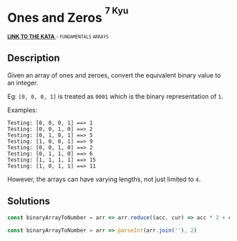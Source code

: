 <h1>Ones and Zeros <sup><sup>7 Kyu</sup></sup></h1>

<sup>
  <a href="https://www.codewars.com/kata/578553c3a1b8d5c40300037c">
    <strong>LINK TO THE KATA</strong>
  </a> - <code>FUNDAMENTALS</code> <code>ARRAYS</code>
</sup>

## Description

Given an array of ones and zeroes, convert the equivalent binary value to an integer.

Eg: `[0, 0, 0, 1]` is treated as `0001` which is the binary representation of `1`.

Examples:

```
Testing: [0, 0, 0, 1] ==> 1
Testing: [0, 0, 1, 0] ==> 2
Testing: [0, 1, 0, 1] ==> 5
Testing: [1, 0, 0, 1] ==> 9
Testing: [0, 0, 1, 0] ==> 2
Testing: [0, 1, 1, 0] ==> 6
Testing: [1, 1, 1, 1] ==> 15
Testing: [1, 0, 1, 1] ==> 11
```

However, the arrays can have varying lengths, not just limited to `4`.

## Solutions

```javascript
const binaryArrayToNumber = arr => arr.reduce((acc, cur) => acc * 2 + cur, 0)
```

```javascript
const binaryArrayToNumber = arr => parseInt(arr.join(''), 2)
```
